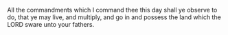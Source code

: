 All the commandments which I command thee this day shall ye observe to do, that ye may live, and multiply, and go in and possess the land which the LORD sware unto your fathers.
